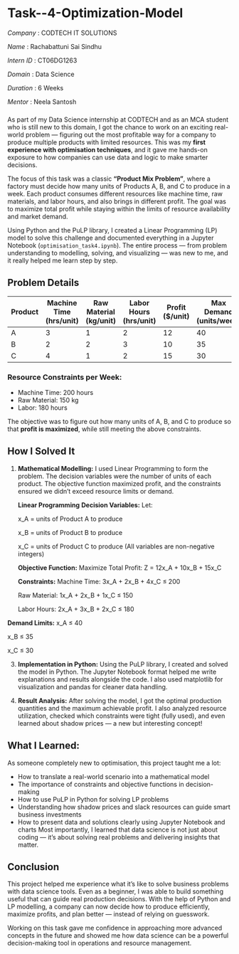 # Task--4-Optimization-Model

*Company*   : CODTECH IT SOLUTIONS

*Name*      : Rachabattuni Sai Sindhu

*Intern ID* : CT06DG1263

*Domain*    : Data Science

*Duration*  : 6 Weeks

*Mentor*    : Neela Santosh

###

As part of my Data Science internship at CODTECH and as an MCA student who is still new to this domain, I got the chance to work on an exciting real-world problem — figuring out the most profitable way for a company to produce multiple products with limited resources. This was my **first experience with optimisation techniques**, and it gave me hands-on exposure to how companies can use data and logic to make smarter decisions.

The focus of this task was a classic **“Product Mix Problem”**, where a factory must decide how many units of Products A, B, and C to produce in a week. Each product consumes different resources like machine time, raw materials, and labor hours, and also brings in different profit. The goal was to maximize total profit while staying within the limits of resource availability and market demand.

Using Python and the PuLP library, I created a Linear Programming (LP) model to solve this challenge and documented everything in a Jupyter Notebook (`optimisation_task4.ipynb`). The entire process — from problem understanding to modelling, solving, and visualizing — was new to me, and it really helped me learn step by step.

## Problem Details

| Product | Machine Time (hrs/unit) | Raw Material (kg/unit) | Labor Hours (hrs/unit) | Profit (\$/unit) | Max Demand (units/week) |
| ------- | ----------------------- | ---------------------- | ---------------------- | ---------------- | ----------------------- |
| A       | 3                       | 1                      | 2                      | 12               | 40                      |
| B       | 2                       | 2                      | 3                      | 10               | 35                      |
| C       | 4                       | 1                      | 2                      | 15               | 30                      |

### Resource Constraints per Week:

* Machine Time: 200 hours
* Raw Material: 150 kg
* Labor: 180 hours

The objective was to figure out how many units of A, B, and C to produce so that **profit is maximized**, while still meeting the above constraints.


## How I Solved It

1. **Mathematical Modelling:**
   I used Linear Programming to form the problem. The decision variables were the number of units of each product. The objective function maximized profit, and the constraints ensured we didn’t exceed resource limits or demand.

     **Linear Programming**
     **Decision Variables:**
     Let:
   
     x_A = units of Product A to produce

     x_B = units of Product B to produce

     x_C = units of Product C to produce
     (All variables are non-negative integers)

     **Objective Function:**
     Maximize Total Profit:
     Z = 12x_A + 10x_B + 15x_C

     **Constraints:**
     Machine Time: 3x_A + 2x_B + 4x_C ≤ 200

     Raw Material: 1x_A + 2x_B + 1x_C ≤ 150

     Labor Hours: 2x_A + 3x_B + 2x_C ≤ 180

**Demand Limits:**
x_A ≤ 40

x_B ≤ 35

x_C ≤ 30

3. **Implementation in Python:**
   Using the PuLP library, I created and solved the model in Python. The Jupyter Notebook format helped me write explanations and results alongside the code. I also used matplotlib for visualization and pandas for cleaner data handling.

4. **Result Analysis:**
   After solving the model, I got the optimal production quantities and the maximum achievable profit. I also analyzed resource utilization, checked which constraints were tight (fully used), and even learned about shadow prices — a new but interesting concept!


## **What I Learned:**

As someone completely new to optimisation, this project taught me a lot:
* How to translate a real-world scenario into a mathematical model
* The importance of constraints and objective functions in decision-making
* How to use PuLP in Python for solving LP problems
* Understanding how shadow prices and slack resources can guide smart business investments
* How to present data and solutions clearly using Jupyter Notebook and charts
Most importantly, I learned that data science is not just about coding — it’s about solving real problems and delivering insights that matter.


## Conclusion

This project helped me experience what it’s like to solve business problems with data science tools. Even as a beginner, I was able to build something useful that can guide real production decisions. With the help of Python and LP modelling, a company can now decide how to produce efficiently, maximize profits, and plan better — instead of relying on guesswork.

Working on this task gave me confidence in approaching more advanced concepts in the future and showed me how data science can be a powerful decision-making tool in operations and resource management.

